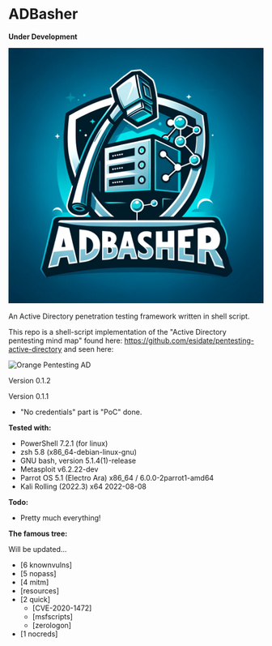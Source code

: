 # ADBasher
**Under Development**

![Logo](/resources/ADBasherlogo.png " ")

An Active Directory penetration testing framework written in shell script.

This repo is a shell-script implementation of the "Active Directory pentesting mind map" found here:
https://github.com/esidate/pentesting-active-directory and seen here:

![Orange Pentesting AD](/resources/pentest_ad_dark_2022_11.svg "Orange Pentesting AD")


Version 0.1.2

Version 0.1.1
* "No credentials" part is "PoC" done.

**Tested with:**
* PowerShell 7.2.1 (for linux)
* zsh 5.8 (x86_64-debian-linux-gnu)
* GNU bash, version 5.1.4(1)-release
* Metasploit v6.2.22-dev
* Parrot OS 5.1 (Electro Ara) x86_64 / 6.0.0-2parrot1-amd64
* Kali Rolling (2022.3) x64 2022-08-08

**Todo:**
* Pretty much everything!

**The famous tree:**

Will be updated...

 * [6 knownvulns]
 * [5 nopass]
 * [4 mitm]
 * [resources]
 * [2 quick]
   * [CVE-2020-1472]
   * [msfscripts]
   * [zerologon]
 * [1 nocreds]
